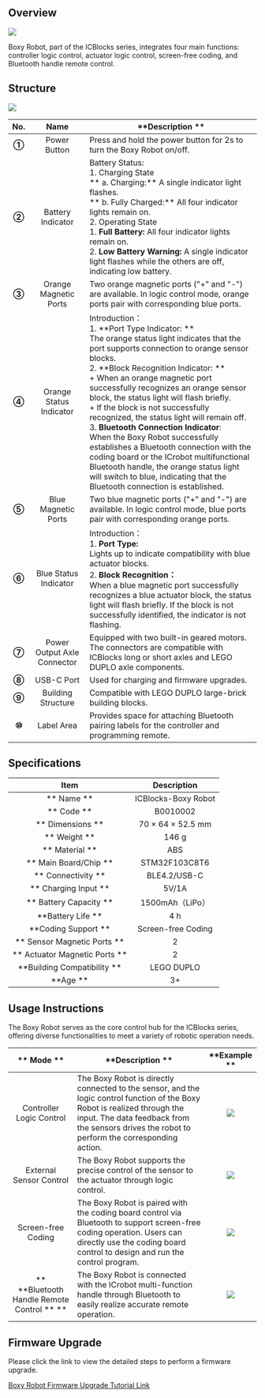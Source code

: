## Overview  
![](https://cdn.nlark.com/yuque/0/2024/png/51021531/1732959871833-a5897f6e-4515-4498-895e-efba0b9c7b00.png)

Boxy Robot, part of the ICBlocks series, integrates four main functions: controller logic control, actuator logic control, screen-free coding, and Bluetooth handle remote control.  

## Structure
![](https://cdn.nlark.com/yuque/0/2024/png/50993910/1733648985359-af49ae15-d0e6-4f6e-a94c-b465c8cb6b84.png)

| **No.** | **Name** | **Description  ** |
| :---: | :---: | --- |
| **①** |  Power Button   |  Press and hold the power button for 2s to turn the Boxy Robot on/off.   |
| **②** | Battery Indicator   | Battery Status:  <br/>1.  Charging State  <br/>**         a. Charging:** A single indicator light flashes.  <br/>**         b. Fully Charged:** All four indicator lights remain on.  <br/>2.  Operating State   <br/>    1. **Full Battery:** All four indicator lights remain on.<br/>    2. **Low Battery Warning:** A single indicator light flashes while the others are off, indicating low battery.   |
| **③** | Orange Magnetic Ports |  Two orange magnetic ports ("+" and "-") are available. In logic control mode, orange ports pair with corresponding blue ports.   |
| **④** | Orange Status Indicator  | Introduction：<br/>1. **Port Type Indicator:   **<br/>The orange status light indicates that the port supports connection to orange sensor blocks.  <br/>2. **Block Recognition Indicator: **<br/>+ When an orange magnetic port successfully recognizes an orange sensor block, the status light will flash briefly.<br/>+ If the block is not successfully recognized, the status light will remain off.<br/>3. **Bluetooth Connection Indicator**:  <br/>When the Boxy Robot successfully establishes a Bluetooth connection with the coding board or the ICrobot multifunctional Bluetooth handle, the orange status light will switch to blue, indicating that the Bluetooth connection is established.   |
| **⑤** | Blue Magnetic Ports   | Two blue magnetic ports ("+" and "-") are available. In logic control mode, blue ports pair with corresponding orange ports.   |
| **⑥** |  Blue Status Indicator   | Introduction：<br/>1. **Port Type:**<br/>       Lights up to indicate compatibility with blue actuator blocks.  <br/>2. **Block Recognition：**<br/>When a blue magnetic port successfully recognizes a blue actuator block, the status light will flash briefly.   If the block is not successfully identified, the indicator is not flashing. |
| **⑦** | Power Output Axle Connector   | Equipped with two built-in geared motors. The connectors are compatible with ICBlocks long or short axles and LEGO DUPLO axle components.   |
| **⑧** | USB-C Port   | Used for charging and firmware upgrades.   |
| **⑨** | Building Structure   | Compatible with LEGO DUPLO large-brick building blocks.   |
| **⑩** | Label Area   | Provides space for attaching Bluetooth pairing labels for the controller and programming remote.   |


## Specifications  
| **Item** | **Description** |
| :---: | :---: |
| **  Name  ** | ICBlocks-Boxy Robot |
| ** Code  ** |  B0010002   |
| ** Dimensions  ** |  70 × 64 × 52.5 mm   |
| ** Weight  ** | 146 g |
| ** Material  ** | ABS |
| ** Main Board/Chip  ** | STM32F103C8T6 |
| ** Connectivity  ** | BLE4.2/USB-C |
| ** Charging Input  ** | 5V/1A |
| ** Battery Capacity  ** | 1500mAh（LiPo）  |
| **Battery Life  ** | 4 h |
| **Coding Support  ** |  Screen-free Coding |
| ** Sensor Magnetic Ports  ** | 2 |
| ** Actuator Magnetic Ports  ** | 2 |
| **Building Compatibility  ** |  LEGO DUPLO   |
| **Age  ** | 3+ |


##  Usage Instructions  
The Boxy Robot serves as the core control hub for the ICBlocks series, offering diverse functionalities to meet a variety of robotic operation needs.  

| ** Mode  ** | **Description  ** | **Example  ** |
| :---: | --- | :---: |
|  Controller Logic Control   | The Boxy Robot is directly connected to the sensor, and the logic control function of the Boxy Robot is realized through the input. The data feedback from the sensors drives the robot to perform the corresponding action. | ![](https://cdn.nlark.com/yuque/0/2024/gif/51021531/1732939928940-3d3903c9-4a8c-415b-a080-bb9bb2585eb5.gif) |
| External Sensor Control | The Boxy Robot supports the precise control of the sensor to the actuator through logic control. | ![](https://cdn.nlark.com/yuque/0/2024/gif/51021531/1732939944974-287172a4-85ce-45cd-9194-27d28fd21e11.gif) |
|  Screen-free Coding   | The Boxy Robot is paired with the coding board control via Bluetooth to support screen-free coding operation. Users can directly use the coding board control to design and run the control program. | ![](https://cdn.nlark.com/yuque/0/2024/gif/51021531/1732963784786-7310d011-9454-4a02-b753-a8931d8b4d0a.gif) |
| ** **Bluetooth Handle Remote Control ** ** | The Boxy Robot is connected with the ICrobot multi-function handle through Bluetooth to easily realize accurate remote operation. | ![](https://cdn.nlark.com/yuque/0/2024/gif/51021531/1732963197685-45e0367b-e1cc-44d3-ba49-dd8dbf83c472.gif) |


## Firmware Upgrade  
Please click the link to view the detailed steps to perform a firmware upgrade.

 [Boxy Robot Firmware Upgrade Tutorial Link  ](https://www.yuque.com/g/crystal-vzc6k/cfl3ix/gy3t1bv6t9rp8avw/collaborator/join?token=Sl2UArygKC6EooFg&source=doc_collaborator#%20《Boxy%20Robot%20Firmware%20Upgrade》)



